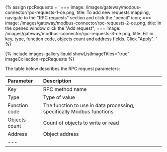 {% assign rpcRequests = '
    ===
        image: /images/gateway/modbus-connector/rpc-requests-1-ce.png,
        title: To add new requests mapping, navigate to the "RPC requests" section and click the "pencil" icon;
    ===
        image: /images/gateway/modbus-connector/rpc-requests-2-ce.png,
        title: In the opened window click the "Add request";
    ===
        image: /images/gateway/modbus-connector/rpc-requests-3-ce.png,
        title: Fill in key, type, function code, objects count and address fields. Click "Apply".
'
%}

{% include images-gallery.liquid showListImageTitles="true" imageCollection=rpcRequests %}

The table below describes the RPC request parameters:

| **Parameter** | **Description**                                                       |
|:--------------|:----------------------------------------------------------------------
| Key           | RPC method name                                                       |
| Type          | Type of value                                                         | 
| Function code | The function to use in data processing, specifically Modbus functions |
| Objects count | Count of objects to write or read                                     | 
| Address       | Object address                                                        |
| ---           
